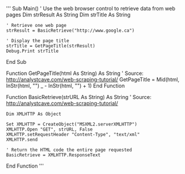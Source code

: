 '''
Sub Main()
    ' Use the web browser control to retrieve data from web pages
    Dim strResult As String
    Dim strTitle As String
    
    ' Retrieve one web page
    strResult = BasicRetrieve("http://www.google.ca")
    
    ' Display the page title
    strTitle = GetPageTitle(strResult)
    Debug.Print strTitle
    
End Sub


Function GetPageTitle(html As String) As String
' Source: http://analystcave.com/web-scraping-tutorial/
    GetPageTitle = Mid(html, InStr(html, "<title>") _
                 + Len("<title>"), InStr(html, "</title>") _
                 - InStr(html, "<title>") - Len("</title>") + 1)
End Function

Function BasicRetrieve(strURL As String) As String
    ' Source: http://analystcave.com/web-scraping-tutorial/
    
    Dim XMLHTTP As Object
    
    Set XMLHTTP = CreateObject("MSXML2.serverXMLHTTP")
    XMLHTTP.Open "GET", strURL, False
    XMLHTTP.setRequestHeader "Content-Type", "text/xml"
    XMLHTTP.send
    
    ' Return the HTML code the entire page requested
    BasicRetrieve = XMLHTTP.ResponseText
End Function
'''
